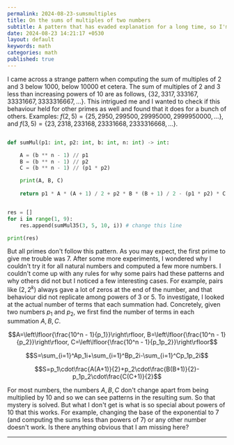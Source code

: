 ```yaml
---
permalink: 2024-08-23-sumsmultiples
title: On the sums of multiples of two numbers 
subtitle: A pattern that has evaded explanation for a long time, so I'm posting it here.
date: 2024-08-23 14:21:17 +0530
layout: default
keywords: math
categories: math
published: true
---
```


I came across a strange pattern when computing the sum of multiples of 2 and 3 below
1000, below 10000 et cetera. The sum of multiples of 2 and 3 less than
increasing powers of 10 are as follows, $\{32, 3317, 333167, 33331667, 3333316667,
\dots\}.$ This intrigued me and I wanted to check if this behaviour held for other
primes as well and found that it does for a bunch of others. Examples: $f(2,5)=\{25,
2950, 299500, 29995000, 2999950000,\dots\},$ and $f(3,5)=\{23, 2318, 233168,
23331668, 2333316668,\dots\}.$

```python

def sumMul(p1: int, p2: int, b: int, n: int) -> int:

    A = (b ** n - 1) // p1
    B = (b ** n - 1) // p2
    C = (b ** n - 1) // (p1 * p2)

    print(A, B, C)
    
    return p1 * A * (A + 1) / 2 + p2 * B * (B + 1) / 2 - (p1 * p2) * C * (C + 1) / 2


res = []
for i in range(1, 9):
    res.append(sumMul35(3, 5, 10, i)) # change this line

print(res)
```
                                
But all primes don't follow this pattern. As you may expect, the first prime to give me
trouble was 7. After some more experiments, I wondered why I couldn't try it for all
natural numbers and computed a few more numbers. I couldn't come up with any rules for
why some pairs had these patterns and why others did not but I noticed a few interesting
cases. For example, pairs like $(2,2^k)$ always gave a lot of zeros at the end of the
number, and that behaviour did not replicate among powers of 3 or 5. To investigate, I
looked at the actual number of terms that each summation had. Concretely, given two
numbers $p_1$ and $p_2,$ we first find the number of terms in each summation $A, B, C$.

$$A=\left\lfloor{\frac{10^n - 1}{p_1}}\right\rfloor,
B=\left\lfloor{\frac{10^n - 1}{p_2}}\right\rfloor,
C=\left\lfloor{\frac{10^n - 1}{p_1p_2}}\right\rfloor$$

$$S=\sum_{i=1}^Ap_1i+\sum_{i=1}^Bp_2i-\sum_{i=1}^Cp_1p_2i$$

$$S=p_1\cdot\frac{A(A+1)}{2}+p_2\cdot\frac{B(B+1)}{2}-p_1p_2\cdot\frac{C(C+1)}{2}$$

For most numbers, the numbers $A,B,C$ don't change apart from being multiplied by 10 and
so we can see patterns in the resulting sum. So that mystery is solved. But what I don't
get is what is so special about powers of 10 that this works. For example, changing the
base of the exponential to 7 (and computing the sums less than powers of 7) or any other
number doesn't work. Is there anything obvious that I am missing here?

---
